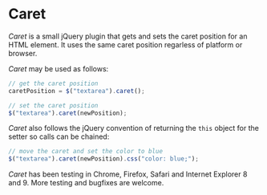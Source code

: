 # Caret

*Caret* is a small jQuery plugin that gets and sets the caret position for an HTML element. It uses the same caret position regarless of platform or browser.

*Caret* may be used as follows:

``` javascript
// get the caret position
caretPosition = $("textarea").caret();

// set the caret position
$("textarea").caret(newPosition);
```

*Caret* also follows the jQuery convention of returning the `this` object for the setter so calls can be chained:

``` javascript
// move the caret and set the color to blue
$("textarea").caret(newPosition).css("color: blue;");
``` 

*Caret* has been testing in Chrome, Firefox, Safari and Internet Explorer 8 and 9. More testing and bugfixes are welcome.